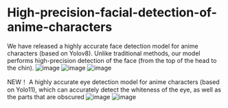 # High-precision-facial-detection-of-anime-characters
We have released a highly accurate face detection model for anime characters (based on Yolov8). 
Unlike traditional methods, our model performs high-precision detection of the face (from the top of the head to the chin).
![image](https://github.com/user-attachments/assets/05d0da0f-98ce-4673-bfb4-b62642c8c8c2)
![image](https://github.com/user-attachments/assets/4dcd91a7-6ee7-4244-b3b2-8c33958e02b1)
![image](https://github.com/user-attachments/assets/55406663-a82a-416d-8a0b-2befd9a4b856)


NEW！
A highly accurate eye detection model for anime characters (based on Yolo11), which can accurately detect the whiteness of the eye, as well as the parts that are obscured
![image](https://github.com/user-attachments/assets/d34d88c2-aecd-4248-bff4-849af56fa5c3)
![image](https://github.com/user-attachments/assets/47ec6d7b-8128-4496-af37-6e31012f98d7)


